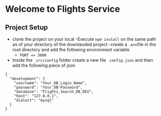 # Welcome to Flights Service

## Project Setup
- clone the project on your local 
-Execute `npm install` on the same path as of your directory of the downlaoded project
-create a `.env`file in the root directory and add the following environment variable
    - `PORT => 3000`
- Inside the ` src/config` folder create a new file ` config.json` and then add the following piece of json

```
{
  "development": {
    "username": "Your_DB_Login_Name",
    "password": "Your_DB-Password",
    "database": "Flights_Search_DB_DEV",
    "host": "127.0.0.1",
    "dialect": "mysql"
  }
}

```